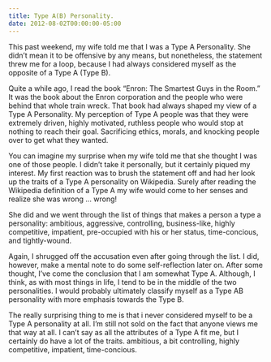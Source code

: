 ```yaml
---
title: Type A(B) Personality.
date: 2012-08-02T00:00:00-05:00
---
```

This past weekend, my wife told me that I was a Type A Personality. She didn’t mean it to be offensive by any means, but nonetheless, the statement threw me for a loop, because I had always considered myself as the opposite of a Type A (Type B).

Quite a while ago, I read the book “Enron: The Smartest Guys in the Room.” It was the book about the Enron corporation and the people who were behind that whole train wreck. That book had always shaped my view of a Type A Personality. My perception of Type A people was that they were extremely driven, highly motivated, ruthless people who would stop at nothing to reach their goal. Sacrificing ethics, morals, and knocking people over to get what they wanted.

You can imagine my surprise when my wife told me that she thought I was one of those people. I didn’t take it personally, but it certainly piqued my interest. My first reaction was to brush the statement off and had her look up the traits of a Type A personality on Wikipedia. Surely after reading the Wikipedia definition of a Type A my wife would come to her senses and realize she was wrong ... wrong!

She did and we went through the list of things that makes a person a type a personality: ambitious, aggressive, controlling, business-like, highly competitive, impatient, pre-occupied with his or her status, time-concious, and tightly-wound.

Again, I shrugged off the accusation even after going through the list. I did, however, make a mental note to do some self-reflection later on. After some thought, I’ve come the conclusion that I am somewhat Type A. Although, I think, as with most things in life, I tend to be in the middle of the two personalities. I would probably ultimately classify myself as a Type AB personality with more emphasis towards the Type B.

The really surprising thing to me is that i never considered myself to be a Type A personality at all. I’m still not sold on the fact that anyone views me that way at all. I can’t say as all the attributes of a Type A fit me, but I certainly do have a lot of the traits. ambitious, a bit controlling, highly competitive, impatient, time-concious.
